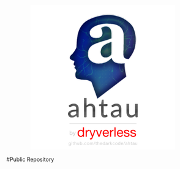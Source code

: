 <p align="center">
<img src="https://raw.githubusercontent.com/TheDarkCode/ahtau/master/img/concept%20logos/ahtau-logo-github.png" alt="ahtau" height="auto" width="75%">
</p>

#Public Repository